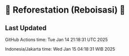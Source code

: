 
# 🌳 Reforestation (Reboisasi) 🌲

## Last Updated

GitHub Actions time: Tue Jan 14 21:18:31 UTC 2025

Indonesia/Jakarta time: Wed Jan 15 04:18:31 WIB 2025
